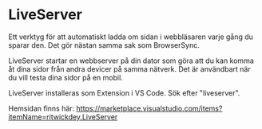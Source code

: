 # LiveServer

Ett verktyg för att automatiskt ladda om sidan i webbläsaren varje gång du sparar den. Det gör nästan samma sak som BrowserSync.

LiveServer startar en webbserver på din dator som göra att du kan komma åt dina sidor från andra devicer på samma nätverk. Det är användbart när du vill testa dina sidor på en mobil.

LiveServer installeras som Extension i VS Code. Sök efter "liveserver".

Hemsidan finns här: https://marketplace.visualstudio.com/items?itemName=ritwickdey.LiveServer
